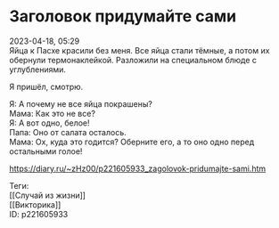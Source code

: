 Заголовок придумайте сами
==========================

   
 2023-04-18, 05:29   
   Яйца к Пасхе красили без меня. Все яйца стали тёмные, а потом их обернули термонаклейкой. Разложили на специальном блюде с углублениями.   
   
 Я пришёл, смотрю.   
   
 Я: А почему не все яйца покрашены?   
 Мама: Как это не все?   
 Я: А вот одно, белое!   
 Папа: Оно от салата осталось.   
 Мама: Ох, куда это годится? Оберните его, а то оно одно перед остальными голое!   
     
 <https://diary.ru/~zHz00/p221605933_zagolovok-pridumajte-sami.htm>   
   
 Теги:   
 [[Случай из жизни]]   
 [[Викторика]]   
 ID: p221605933